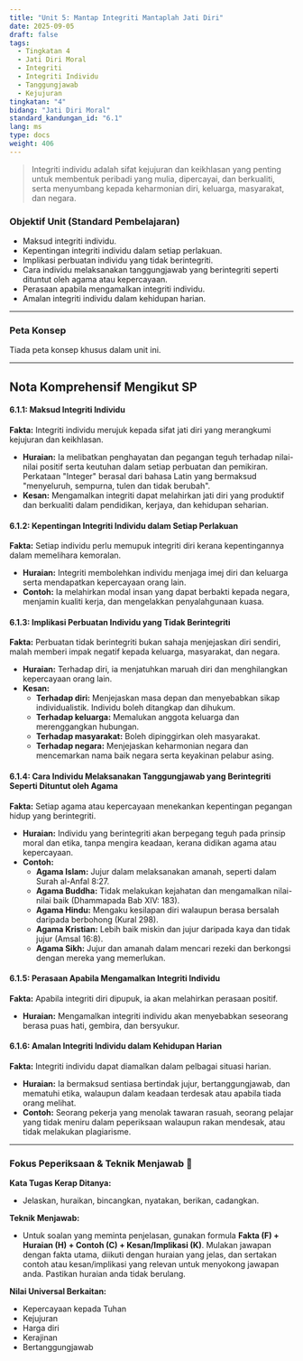 ```yaml
---
title: "Unit 5: Mantap Integriti Mantaplah Jati Diri"
date: 2025-09-05
draft: false
tags:
  - Tingkatan 4
  - Jati Diri Moral
  - Integriti
  - Integriti Individu
  - Tanggungjawab
  - Kejujuran
tingkatan: "4"
bidang: "Jati Diri Moral"
standard_kandungan_id: "6.1"
lang: ms
type: docs
weight: 406
---
```

> Integriti individu adalah sifat kejujuran dan keikhlasan yang penting untuk membentuk peribadi yang mulia, dipercayai, dan berkualiti, serta menyumbang kepada keharmonian diri, keluarga, masyarakat, dan negara.

### Objektif Unit (Standard Pembelajaran)
* Maksud integriti individu.
* Kepentingan integriti individu dalam setiap perlakuan.
* Implikasi perbuatan individu yang tidak berintegriti.
* Cara individu melaksanakan tanggungjawab yang berintegriti seperti dituntut oleh agama atau kepercayaan.
* Perasaan apabila mengamalkan integriti individu.
* Amalan integriti individu dalam kehidupan harian.

---
### Peta Konsep
Tiada peta konsep khusus dalam unit ini.

---
## Nota Komprehensif Mengikut SP

#### 6.1.1: Maksud Integriti Individu
**Fakta:** Integriti individu merujuk kepada sifat jati diri yang merangkumi kejujuran dan keikhlasan.
* **Huraian:** Ia melibatkan penghayatan dan pegangan teguh terhadap nilai-nilai positif serta keutuhan dalam setiap perbuatan dan pemikiran. Perkataan "Integer" berasal dari bahasa Latin yang bermaksud "menyeluruh, sempurna, tulen dan tidak berubah".
* **Kesan:** Mengamalkan integriti dapat melahirkan jati diri yang produktif dan berkualiti dalam pendidikan, kerjaya, dan kehidupan seharian.

#### 6.1.2: Kepentingan Integriti Individu dalam Setiap Perlakuan
**Fakta:** Setiap individu perlu memupuk integriti diri kerana kepentingannya dalam memelihara kemoralan.
* **Huraian:** Integriti membolehkan individu menjaga imej diri dan keluarga serta mendapatkan kepercayaan orang lain.
* **Contoh:** Ia melahirkan modal insan yang dapat berbakti kepada negara, menjamin kualiti kerja, dan mengelakkan penyalahgunaan kuasa.

#### 6.1.3: Implikasi Perbuatan Individu yang Tidak Berintegriti
**Fakta:** Perbuatan tidak berintegriti bukan sahaja menjejaskan diri sendiri, malah memberi impak negatif kepada keluarga, masyarakat, dan negara.
* **Huraian:** Terhadap diri, ia menjatuhkan maruah diri dan menghilangkan kepercayaan orang lain.
* **Kesan:**
    * **Terhadap diri:** Menjejaskan masa depan dan menyebabkan sikap individualistik. Individu boleh ditangkap dan dihukum.
    * **Terhadap keluarga:** Memalukan anggota keluarga dan merenggangkan hubungan.
    * **Terhadap masyarakat:** Boleh dipinggirkan oleh masyarakat.
    * **Terhadap negara:** Menjejaskan keharmonian negara dan mencemarkan nama baik negara serta keyakinan pelabur asing.

#### 6.1.4: Cara Individu Melaksanakan Tanggungjawab yang Berintegriti Seperti Dituntut oleh Agama
**Fakta:** Setiap agama atau kepercayaan menekankan kepentingan pegangan hidup yang berintegriti.
* **Huraian:** Individu yang berintegriti akan berpegang teguh pada prinsip moral dan etika, tanpa mengira keadaan, kerana didikan agama atau kepercayaan.
* **Contoh:**
    * **Agama Islam:** Jujur dalam melaksanakan amanah, seperti dalam Surah al-Anfal 8:27.
    * **Agama Buddha:** Tidak melakukan kejahatan dan mengamalkan nilai-nilai baik (Dhammapada Bab XIV: 183).
    * **Agama Hindu:** Mengaku kesilapan diri walaupun berasa bersalah daripada berbohong (Kural 298).
    * **Agama Kristian:** Lebih baik miskin dan jujur daripada kaya dan tidak jujur (Amsal 16:8).
    * **Agama Sikh:** Jujur dan amanah dalam mencari rezeki dan berkongsi dengan mereka yang memerlukan.

#### 6.1.5: Perasaan Apabila Mengamalkan Integriti Individu
**Fakta:** Apabila integriti diri dipupuk, ia akan melahirkan perasaan positif.
* **Huraian:** Mengamalkan integriti individu akan menyebabkan seseorang berasa puas hati, gembira, dan bersyukur.

#### 6.1.6: Amalan Integriti Individu dalam Kehidupan Harian
**Fakta:** Integriti individu dapat diamalkan dalam pelbagai situasi harian.
* **Huraian:** Ia bermaksud sentiasa bertindak jujur, bertanggungjawab, dan mematuhi etika, walaupun dalam keadaan terdesak atau apabila tiada orang melihat.
* **Contoh:** Seorang pekerja yang menolak tawaran rasuah, seorang pelajar yang tidak meniru dalam peperiksaan walaupun rakan mendesak, atau tidak melakukan plagiarisme.

---
### Fokus Peperiksaan & Teknik Menjawab 📝
**Kata Tugas Kerap Ditanya:**
* Jelaskan, huraikan, bincangkan, nyatakan, berikan, cadangkan.

**Teknik Menjawab:**
* Untuk soalan yang meminta penjelasan, gunakan formula **Fakta (F) + Huraian (H) + Contoh (C) + Kesan/Implikasi (K)**. Mulakan jawapan dengan fakta utama, diikuti dengan huraian yang jelas, dan sertakan contoh atau kesan/implikasi yang relevan untuk menyokong jawapan anda. Pastikan huraian anda tidak berulang.

**Nilai Universal Berkaitan:**
* Kepercayaan kepada Tuhan
* Kejujuran
* Harga diri
* Kerajinan
* Bertanggungjawab